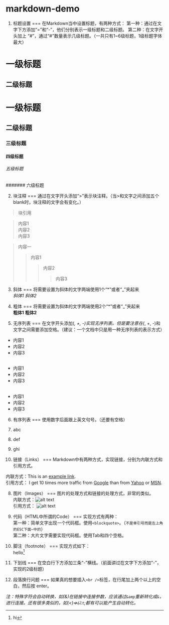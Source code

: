 # markdown-demo
1. 标题设置 
===
在Markdown当中设置标题，有两种方式：
第一种：通过在文字下方添加“=”和“-”，他们分别表示一级标题和二级标题。
第二种：在文字开头加上 “#”，通过“#”数量表示几级标题。（一共只有1~6级标题，1级标题字体最大）

一级标题
===
二级标题
-----  

# 一级标题
## 二级标题
### 三级标题
#### 四级标题
###### 五级标题
####### 六级标题

2. 块注释
===
通过在文字开头添加“>”表示块注释。（当>和文字之间添加五个blank时，块注释的文字会有变化。）  
<blockquote>
<p>块引用</p>
</blockquote>  

> 内容1  
> 内容2  
> 内容3

> 内容一  
>> 内容1  
>>> 内容2  
>>>> 内容3  

3. 斜体
===
将需要设置为斜体的文字两端使用1个“*”或者“_”夹起来  
*斜体1*
_斜体2_

4. 粗体
===
将需要设置为斜体的文字两端使用2个“*”或者“_”夹起来  
**粗体1**
__粗体2__

5. 无序列表
===
在文字开头添加(*, +, -)实现无序列表。但是要注意在(*, +, -)和文字之间需要添加空格。（建议：一个文档中只是用一种无序列表的表示方式）  

* 内容1
* 内容2
* 内容3
##
+ 内容1
+ 内容2
+ 内容3
##
- 内容1
- 内容2
- 内容3

6. 有序列表
===
使用数字后面跟上英文句号。（还要有空格）  
1. abc
2. def
3. ghi

7. 链接（Links）
===
Markdown中有两种方式，实现链接，分别为内联方式和引用方式。

内联方式：This is an [example link](http://example.com/).  
引用方式：
I get 10 times more traffic from [Google][1] than from [Yahoo][2] or [MSN][3].  

[1]: http://google.com/        "Google" 
[2]: http://search.yahoo.com/  "Yahoo Search" 
[3]: http://search.msn.com/    "MSN Search"

8. 图片（Images）
===
图片的处理方式和链接的处理方式，非常的类似。  
内联方式：![alt text](/path/to/img.jpg "Title")  
引用方式：
![alt text][id]

[id]: /path/to/img.jpg "Title"  

9. 代码（HTML中所谓的Code）
===
实现方式有两种：  
第一种：简单文字出现一个代码框。使用`<blockquote>`。（`不是单引号而是左上角的ESC下面~中的`）  
第二种：大片文字需要实现代码框。使用Tab和四个空格。

10. 脚注（footnote）
===
实现方式如下：  
hello[^hello]
[^hello]: hi

11. 下划线
===
在空白行下方添加三条“-”横线。（前面讲过在文字下方添加“-”，实现的2级标题）

12. 段落换行问题
===
如果真的想要插入`<br />`标签，在行尾加上两个以上的空白，然后按 enter。
  
*注：特殊字符会自动转换，如(&)在链接中连接参数，应该通过`&amp`重新转化成`&`，进行连接。还有很多类似的，如(<)=>`&lt`;都有可以能产生自动转化。*
